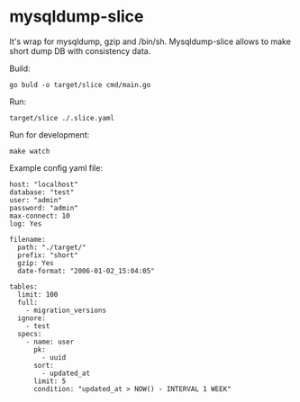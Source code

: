# mysqldump-slice
It's wrap for mysqldump, gzip and /bin/sh. Mysqldump-slice allows to make short dump DB with consistency data.

Build:
```
go buld -o target/slice cmd/main.go
```

Run:
```
target/slice ./.slice.yaml
```

Run for development:
```
make watch
```

Example config yaml file:
```
host: "localhost"
database: "test"
user: "admin"
password: "admin"
max-connect: 10
log: Yes

filename:
  path: "./target/"
  prefix: "short"
  gzip: Yes
  date-format: "2006-01-02_15:04:05"

tables:
  limit: 100
  full:
    - migration_versions
  ignore:
    - test 
  specs:
    - name: user
      pk:
        - uuid
      sort:
        - updated_at
      limit: 5
      condition: "updated_at > NOW() - INTERVAL 1 WEEK"
```
